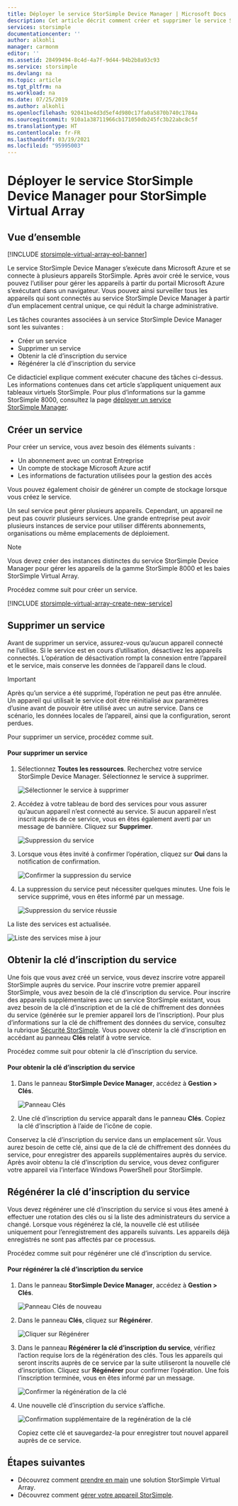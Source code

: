 ```yaml
---
title: Déployer le service StorSimple Device Manager | Microsoft Docs
description: Cet article décrit comment créer et supprimer le service StorSimple Device Manager dans le Portail Azure, ainsi que la procédure de gestion de la clé d’inscription du service.
services: storsimple
documentationcenter: ''
author: alkohli
manager: carmonm
editor: ''
ms.assetid: 28499494-8c4d-4a7f-9d44-94b2b8a93c93
ms.service: storsimple
ms.devlang: na
ms.topic: article
ms.tgt_pltfrm: na
ms.workload: na
ms.date: 07/25/2019
ms.author: alkohli
ms.openlocfilehash: 92041be4d3d5ef4d980c17fa0a5870b740c1784a
ms.sourcegitcommit: 910a1a38711966cb171050db245fc3b22abc8c5f
ms.translationtype: HT
ms.contentlocale: fr-FR
ms.lasthandoff: 03/19/2021
ms.locfileid: "95995003"
---
```

# <a name="deploy-the-storsimple-device-manager-service-for-storsimple-virtual-array"></a>Déployer le service StorSimple Device Manager pour StorSimple Virtual Array

## <a name="overview"></a>Vue d’ensemble

[!INCLUDE [storsimple-virtual-array-eol-banner](../../includes/storsimple-virtual-array-eol-banner.md)]

Le service StorSimple Device Manager s’exécute dans Microsoft Azure et se connecte à plusieurs appareils StorSimple. Après avoir créé le service, vous pouvez l’utiliser pour gérer les appareils à partir du portail Microsoft Azure s’exécutant dans un navigateur. Vous pouvez ainsi surveiller tous les appareils qui sont connectés au service StorSimple Device Manager à partir d’un emplacement central unique, ce qui réduit la charge administrative.

Les tâches courantes associées à un service StorSimple Device Manager sont les suivantes :

* Créer un service
* Supprimer un service
* Obtenir la clé d’inscription du service
* Régénérer la clé d’inscription du service

Ce didacticiel explique comment exécuter chacune des tâches ci-dessus. Les informations contenues dans cet article s’appliquent uniquement aux tableaux virtuels StorSimple. Pour plus d’informations sur la gamme StorSimple 8000, consultez la page [déployer un service StorSimple Manager](./storsimple-8000-manage-service.md).

## <a name="create-a-service"></a>Créer un service

Pour créer un service, vous avez besoin des éléments suivants :

* Un abonnement avec un contrat Entreprise
* Un compte de stockage Microsoft Azure actif
* Les informations de facturation utilisées pour la gestion des accès

Vous pouvez également choisir de générer un compte de stockage lorsque vous créez le service.

Un seul service peut gérer plusieurs appareils. Cependant, un appareil ne peut pas couvrir plusieurs services. Une grande entreprise peut avoir plusieurs instances de service pour utiliser différents abonnements, organisations ou même emplacements de déploiement.

> [!NOTE]
> Vous devez créer des instances distinctes du service StorSimple Device Manager pour gérer les appareils de la gamme StorSimple 8000 et les baies StorSimple Virtual Array.


Procédez comme suit pour créer un service.

[!INCLUDE [storsimple-virtual-array-create-new-service](../../includes/storsimple-virtual-array-create-new-service.md)]

## <a name="delete-a-service"></a>Supprimer un service

Avant de supprimer un service, assurez-vous qu’aucun appareil connecté ne l’utilise. Si le service est en cours d’utilisation, désactivez les appareils connectés. L’opération de désactivation rompt la connexion entre l’appareil et le service, mais conserve les données de l’appareil dans le cloud.

> [!IMPORTANT]
> Après qu’un service a été supprimé, l’opération ne peut pas être annulée. Un appareil qui utilisait le service doit être réinitialisé aux paramètres d’usine avant de pouvoir être utilisé avec un autre service. Dans ce scénario, les données locales de l’appareil, ainsi que la configuration, seront perdues.
 

Pour supprimer un service, procédez comme suit.

#### <a name="to-delete-a-service"></a>Pour supprimer un service

1. Sélectionnez **Toutes les ressources**. Recherchez votre service StorSimple Device Manager. Sélectionnez le service à supprimer.
   
    ![Sélectionner le service à supprimer](./media/storsimple-virtual-array-manage-service/deleteservice2.png)
2. Accédez à votre tableau de bord des services pour vous assurer qu’aucun appareil n’est connecté au service. Si aucun appareil n’est inscrit auprès de ce service, vous en êtes également averti par un message de bannière. Cliquez sur **Supprimer**.
   
    ![Suppression du service](./media/storsimple-virtual-array-manage-service/deleteservice3.png)

3. Lorsque vous êtes invité à confirmer l’opération, cliquez sur **Oui** dans la notification de confirmation. 
   
    ![Confirmer la suppression du service](./media/storsimple-virtual-array-manage-service/deleteservice4.png)
4. La suppression du service peut nécessiter quelques minutes. Une fois le service supprimé, vous en êtes informé par un message.
   
    ![Suppression du service réussie](./media/storsimple-virtual-array-manage-service/deleteservice6.png)

La liste des services est actualisée.

 ![Liste des services mise à jour](./media/storsimple-virtual-array-manage-service/deleteservice7.png)

## <a name="get-the-service-registration-key"></a>Obtenir la clé d’inscription du service
Une fois que vous avez créé un service, vous devez inscrire votre appareil StorSimple auprès du service. Pour inscrire votre premier appareil StorSimple, vous avez besoin de la clé d’inscription du service. Pour inscrire des appareils supplémentaires avec un service StorSimple existant, vous avez besoin de la clé d’inscription et de la clé de chiffrement des données du service (générée sur le premier appareil lors de l’inscription). Pour plus d’informations sur la clé de chiffrement des données du service, consultez la rubrique [Sécurité StorSimple](./storsimple-8000-security.md). Vous pouvez obtenir la clé d’inscription en accédant au panneau **Clés** relatif à votre service.

Procédez comme suit pour obtenir la clé d’inscription du service.

#### <a name="to-get-the-service-registration-key"></a>Pour obtenir la clé d’inscription du service
1. Dans le panneau **StorSimple Device Manager**, accédez à **Gestion &gt;** **Clés**.
   
   ![Panneau Clés](./media/storsimple-virtual-array-manage-service/getregkey2.png)
2. Une clé d’inscription du service apparaît dans le panneau **Clés**. Copiez la clé d’inscription à l’aide de l’icône de copie. 

Conservez la clé d’inscription du service dans un emplacement sûr. Vous aurez besoin de cette clé, ainsi que de la clé de chiffrement des données du service, pour enregistrer des appareils supplémentaires auprès du service. Après avoir obtenu la clé d’inscription du service, vous devez configurer votre appareil via l’interface Windows PowerShell pour StorSimple.

## <a name="regenerate-the-service-registration-key"></a>Régénérer la clé d’inscription du service
Vous devez régénérer une clé d’inscription du service si vous êtes amené à effectuer une rotation des clés ou si la liste des administrateurs du service a changé. Lorsque vous régénérez la clé, la nouvelle clé est utilisée uniquement pour l’enregistrement des appareils suivants. Les appareils déjà enregistrés ne sont pas affectés par ce processus.

Procédez comme suit pour régénérer une clé d’inscription du service.

#### <a name="to-regenerate-the-service-registration-key"></a>Pour régénérer la clé d’inscription du service
1. Dans le panneau **StorSimple Device Manager**, accédez à **Gestion &gt;** **Clés**.
   
   ![Panneau Clés de nouveau](./media/storsimple-virtual-array-manage-service/getregkey2.png)
2. Dans le panneau **Clés**, cliquez sur **Régénérer**.
   
   ![Cliquer sur Régénérer](./media/storsimple-virtual-array-manage-service/getregkey5.png)
3. Dans le panneau **Régénérer la clé d’inscription du service**, vérifiez l’action requise lors de la régénération des clés. Tous les appareils qui seront inscrits auprès de ce service par la suite utiliseront la nouvelle clé d’inscription. Cliquez sur **Régénérer** pour confirmer l’opération. Une fois l’inscription terminée, vous en êtes informé par un message.
   
   ![Confirmer la régénération de la clé](./media/storsimple-virtual-array-manage-service/getregkey3.png)
4. Une nouvelle clé d’inscription du service s’affiche.
   
    ![Confirmation supplémentaire de la regénération de la clé](./media/storsimple-virtual-array-manage-service/getregkey4.png)
   
   Copiez cette clé et sauvegardez-la pour enregistrer tout nouvel appareil auprès de ce service.

## <a name="next-steps"></a>Étapes suivantes
* Découvrez comment [prendre en main](storsimple-virtual-array-deploy1-portal-prep.md) une solution StorSimple Virtual Array.
* Découvrez comment [gérer votre appareil StorSimple](storsimple-ova-web-ui-admin.md).